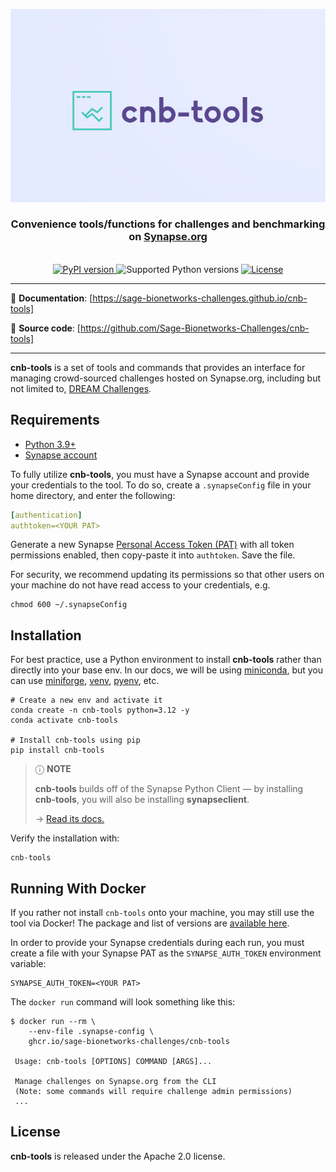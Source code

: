<div align="center">

  ![cnb-tools](https://raw.githubusercontent.com/Sage-Bionetworks-Challenges/cnb-tools/main/docs/assets/cnb-tools.png)

  <h3>
    Convenience tools/functions for challenges and benchmarking on
    <a href="https://www.synapse.org" title="Synapse.org">Synapse.org</a>
  </h3>

  <br/>

  <a href="https://pypi.org/project/cnb-tools/" title="cnb-tools on PyPI">
    <img alt="PyPI version" src="https://img.shields.io/pypi/v/cnb-tools?style=flat-square&logo=pypi&logoColor=white&color=%23679EC1">
  </a>
  <img alt="Supported Python versions" src="https://img.shields.io/badge/python-3.9 | 3.10 | 3.11 | 3.12-%23EB8231?style=flat-square&logo=python&logoColor=white">
  <a href="https://github.com/Sage-Bionetworks-Challenges/cnb-tools/blob/main/LICENSE" title="License">
    <img alt="License" src="https://img.shields.io/github/license/Sage-Bionetworks-Challenges/cnb-tools?style=flat-square&logo=github&color=%236DB56D">
  </a>

</div>

---

📖 **Documentation**: [https://sage-bionetworks-challenges.github.io/cnb-tools]

👾 **Source code**: [https://github.com/Sage-Bionetworks-Challenges/cnb-tools]

---

**cnb-tools** is a set of tools and commands that provides an interface
for managing crowd-sourced challenges hosted on Synapse.org, including
but not limited to, [DREAM Challenges].

## Requirements

- [Python 3.9+]
- [Synapse account]

To fully utilize **cnb-tools**, you must have a Synapse account and
provide your credentials to the tool.  To do so, create a `.synapseConfig`
file in your home directory, and enter the following:

```yaml
[authentication]
authtoken=<YOUR PAT>
```

Generate a new Synapse [Personal Access Token (PAT)] with all token
permissions enabled, then copy-paste it into `authtoken`. Save the file.

For security, we recommend updating its permissions so that other
users on your machine do not have read access to your credentials, e.g.

```console
chmod 600 ~/.synapseConfig
```

## Installation

For best practice, use a Python environment to install **cnb-tools**
rather than directly into your base env.  In our docs, we will be
using [miniconda], but you can use [miniforge], [venv], [pyenv], etc.

<!-- termynal -->
```console
# Create a new env and activate it
conda create -n cnb-tools python=3.12 -y
conda activate cnb-tools

# Install cnb-tools using pip
pip install cnb-tools
```

> ⓘ **NOTE**
>
> **cnb-tools** builds off of the Synapse Python Client — by
> installing **cnb-tools**, you will also be installing **synapseclient**.
>  
> → [Read its docs.]

Verify the installation with:

```console
cnb-tools
```

## Running With Docker

If you rather not install `cnb-tools` onto your machine, you may still use the
tool via Docker!  The package and list of versions are [available here].

In order to provide your Synapse credentials during each run, you must create a
file with your Synapse PAT as the `SYNAPSE_AUTH_TOKEN` environment variable:

```text
SYNAPSE_AUTH_TOKEN=<YOUR PAT>
```

The `docker run` command will look something like this:

```console
$ docker run --rm \
    --env-file .synapse-config \
    ghcr.io/sage-bionetworks-challenges/cnb-tools

 Usage: cnb-tools [OPTIONS] COMMAND [ARGS]...

 Manage challenges on Synapse.org from the CLI
 (Note: some commands will require challenge admin permissions)
 ...
```

## License

**cnb-tools** is released under the Apache 2.0 license.

[https://sage-bionetworks-challenges.github.io/cnb-tools]: https://sage-bionetworks-challenges.github.io/cnb-tools
[https://github.com/Sage-Bionetworks-Challenges/cnb-tools]: https://github.com/Sage-Bionetworks-Challenges/cnb-tools
[DREAM Challenges]: https://dreamchallenges.org/
[Python 3.9+]: https://www.python.org/downloads/
[Synapse account]: https://www.synapse.org/#!LoginPlace:0
[Personal Access Token (PAT)]: https://www.synapse.org/#!PersonalAccessTokens:
[miniconda]: https://docs.conda.io/projects/miniconda/en/latest/miniconda-install.html
[miniforge]: https://github.com/conda-forge/miniforge
[venv]: https://docs.python.org/3/library/venv.html
[pyenv]: https://github.com/pyenv/pyenv
[Read its docs.]: https://python-docs.synapse.org/
[available here]: https://github.com/Sage-Bionetworks-Challenges/cnb-tools/pkgs/container/cnb-tools
